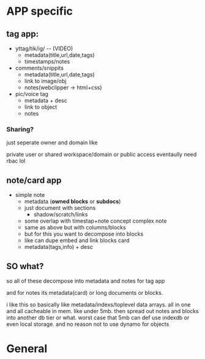# APP specific
## tag app:
- yttag/tik/ig/ -- (VIDEO)
    - metadata(title,url,date,tags)
    - timestamps/notes
- comments/snippits
    - metadata(title,url,date,tags)
    - link to image/obj
    - notes(webclipper -> html+css)
- pic/voice tag
    - metadata + desc
    - link to object
    - notes

### Sharing?
just seperate owner and domain like

private user or shared workspace/domain or public access
eventaully need rbac lol



## note/card app
- simple note
    - metadata (**owned blocks** or **subdocs**)
    - just document with sections
        - shadow/scratch/links
    -  some overlap with timestap+note concept
complex note
    - same as above but with columns/blocks
    - but for this you want to decompose into blocks
    - like can dupe embed and link blocks
card
    - metadata(tags,info) + desc

## SO what?
so all of these decompose into metadata and notes for tag app

and for notes its metadata(card) or long documents or blocks.

i like this so basically like metadata/indexs/toplevel data arrays. all in one and all cacheable in mem. like under 5mb.
then spread out notes and blocks into another db tier or what. worst case that 5mb can def use indexdb or even local storage. 
and no reason not to use dynamo for objects


# General